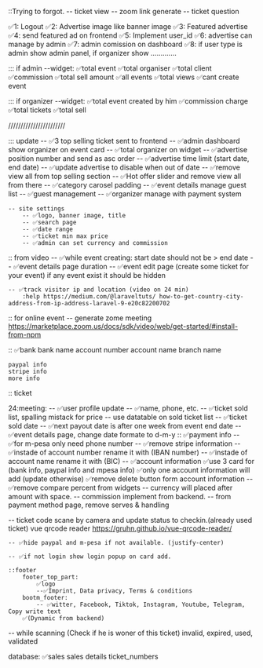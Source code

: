 
<!-- target 24-12-2022 -->





::Trying to forgot.
    -- ticket view
    -- zoom link generate
    -- ticket question




✅1: Logout
✅2: Advertise image like banner image
✅3: Featured advertise
✅4: send featured ad on frontend
✅5: Implement user_id
✅6: advertise can manage by admin
✅7: admin comission on dashboard
✅8: if user type is admin show admin panel, if organizer show ............. 

::: if admin
--widget:
    ✅total event
    ✅total organiser
    ✅total client
    ✅commission
    ✅total sell amount
    ✅all events
    ✅total views
    ✅cant create event

::: if organizer
--widget:
    ✅total event created by him
    ✅commission charge
    ✅total tickets
    ✅total sell




///////////////////////

::: update
    -- ✅3 top selling ticket sent to frontend
    -- ✅admin dashboard show organizer on event card
    -- ✅total organizer on widget
    -- ✅advertise position number and send as asc order
    -- ✅advertise time limit (start date, end date)
    -- ✅update advertise to disable when out of date
    -- ✅remove view all from top selling section
    -- ✅Hot offer slider and remove view all from there
    -- ✅category carosel padding
    -- ✅event details manage guest list
    -- ✅guest management
    -- ✅organizer manage with payment system

    -- site settings
        -- ✅logo, banner image, title
        -- ✅search page 
        -- ✅date range
        -- ✅ticket min max price
        -- ✅admin can set currency and commission


:: from video
    -- ✅while event creating: start date should not be > end date
    -- ✅event details page duration
    -- ✅event edit page (create some ticket for your event) if any event exist it should be hidden

    -- ✅track visitor ip and location (video on 24 min)
        :help https://medium.com/@laraveltuts/ how-to-get-country-city-address-from-ip-address-laravel-9-e20c82200702

:: for online event
    -- generate zome meeting
    https://marketplace.zoom.us/docs/sdk/video/web/get-started/#install-from-npm

:: ✅bank
    bank name
    account number
    account name
    branch name

    paypal info
    stripe info
    more info


:: ticket 


24:meeting:
 -- ✅user profile update
    -- ✅name, phone, etc.
 -- ✅ticket sold list, spalling mistack for price
 -- use datatable on sold ticket list
 -- ✅ticket sold date
 -- ✅next payout date is after one week from event end date
 -- ✅event details page, change date formate to d-m-y
 :: ✅payment info
    -- ✅for m-pesa only need phone number
    -- ✅remove stripe information 
    -- ✅instade of account number rename it with (IBAN number)
    -- ✅instade of account name rename it with (BIC)
    -- ✅account information
        ✅use 3 card for (bank info, paypal info and mpesa info)
        ✅only one account information will add (update otherwise)
        ✅remove delete button form account information
-- ✅remove compare percent from widgets
-- currency will placed after amount with space.
    -- commission implement from backend.
-- from payment method page, remove serves & handling

-- ticket code scane by camera and update status to checkin.(already used ticket)
    vue qrcode reader
    https://gruhn.github.io/vue-qrcode-reader/


    -- ✅hide paypal and m-pesa if not available. (justify-center)

    -- ✅if not login show login popup on card add.

    ::footer
        footer_top_part:
            ✅logo
            --✅Imprint, Data privacy, Terms & conditions
        bootm_footer:
            -- ✅witter, Facebook, Tiktok, Instagram, Youtube, Telegram, Copy write text
        ✅(Dynamic from backend)

-- while scanning (Check if he is woner of this ticket)
    invalid, expired, used, validated

database:
    ✅sales
        sales details
        ticket_numbers
